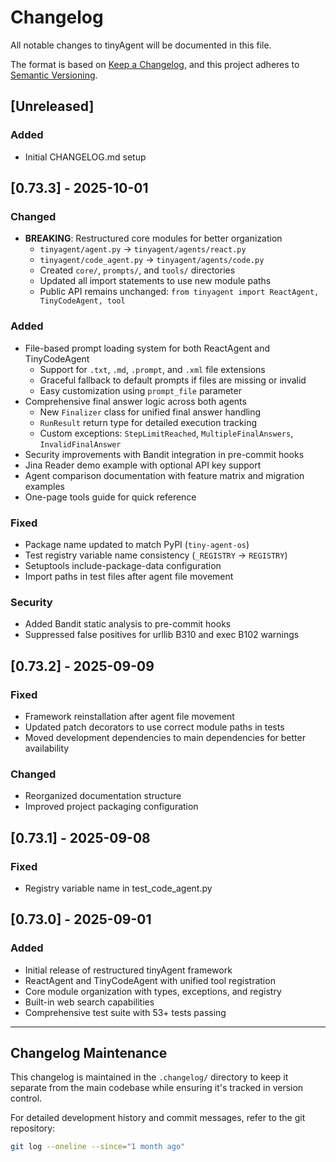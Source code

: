# Changelog

All notable changes to tinyAgent will be documented in this file.

The format is based on [Keep a Changelog](https://keepachangelog.com/en/1.0.0/),
and this project adheres to [Semantic Versioning](https://semver.org/spec/v2.0.0.html).

## [Unreleased]

### Added
- Initial CHANGELOG.md setup

## [0.73.3] - 2025-10-01

### Changed
- **BREAKING**: Restructured core modules for better organization
  - `tinyagent/agent.py` → `tinyagent/agents/react.py`
  - `tinyagent/code_agent.py` → `tinyagent/agents/code.py`
  - Created `core/`, `prompts/`, and `tools/` directories
  - Updated all import statements to use new module paths
  - Public API remains unchanged: `from tinyagent import ReactAgent, TinyCodeAgent, tool`

### Added
- File-based prompt loading system for both ReactAgent and TinyCodeAgent
  - Support for `.txt`, `.md`, `.prompt`, and `.xml` file extensions
  - Graceful fallback to default prompts if files are missing or invalid
  - Easy customization using `prompt_file` parameter
- Comprehensive final answer logic across both agents
  - New `Finalizer` class for unified final answer handling
  - `RunResult` return type for detailed execution tracking
  - Custom exceptions: `StepLimitReached`, `MultipleFinalAnswers`, `InvalidFinalAnswer`
- Security improvements with Bandit integration in pre-commit hooks
- Jina Reader demo example with optional API key support
- Agent comparison documentation with feature matrix and migration examples
- One-page tools guide for quick reference

### Fixed
- Package name updated to match PyPI (`tiny-agent-os`)
- Test registry variable name consistency (`_REGISTRY` → `REGISTRY`)
- Setuptools include-package-data configuration
- Import paths in test files after agent file movement

### Security
- Added Bandit static analysis to pre-commit hooks
- Suppressed false positives for urllib B310 and exec B102 warnings

## [0.73.2] - 2025-09-09

### Fixed
- Framework reinstallation after agent file movement
- Updated patch decorators to use correct module paths in tests
- Moved development dependencies to main dependencies for better availability

### Changed
- Reorganized documentation structure
- Improved project packaging configuration

## [0.73.1] - 2025-09-08

### Fixed
- Registry variable name in test_code_agent.py

## [0.73.0] - 2025-09-01

### Added
- Initial release of restructured tinyAgent framework
- ReactAgent and TinyCodeAgent with unified tool registration
- Core module organization with types, exceptions, and registry
- Built-in web search capabilities
- Comprehensive test suite with 53+ tests passing

---

## Changelog Maintenance

This changelog is maintained in the `.changelog/` directory to keep it separate from the main codebase while ensuring it's tracked in version control.

For detailed development history and commit messages, refer to the git repository:
```bash
git log --oneline --since="1 month ago"
```
